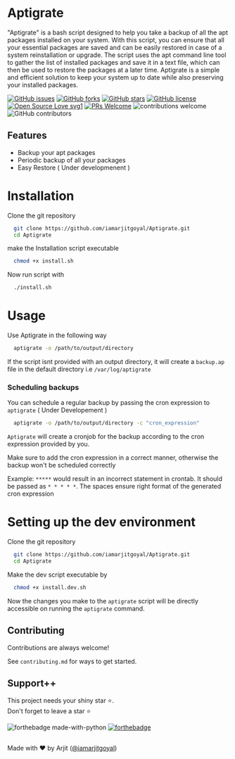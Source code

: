 # Aptigrate

"Aptigrate" is a bash script designed to help you take a backup of all the apt packages installed on your system. With this script, you can ensure that all your essential packages are saved and can be easily restored in case of a system reinstallation or upgrade. The script uses the apt command line tool to gather the list of installed packages and save it in a text file, which can then be used to restore the packages at a later time. Aptigrate is a simple and efficient solution to keep your system up to date while also preserving your installed packages.

[![GitHub issues](https://img.shields.io/github/issues/iamarjitgoyal/Aptigrate)](https://github.com/iamarjitgoyal/Aptigrate/issues)
[![GitHub forks](https://img.shields.io/github/forks/iamarjitgoyal/Aptigrate)](https://github.com/iamarjitgoyal/Aptigrate/network)
[![GitHub stars](https://img.shields.io/github/stars/iamarjitgoyal/Aptigrate)](https://github.com/iamarjitgoyal/Aptigrate/stargazers)
[![GitHub license](https://img.shields.io/github/license/iamarjitgoyal/Aptigrate)](https://github.com/iamarjitgoyal/Aptigrate/blob/main/LICENSE)
[![Open Source Love svg1](https://badges.frapsoft.com/os/v1/open-source.svg?v=103)](https://github.com/ellerbrock/open-source-badges/) [![PRs Welcome](https://img.shields.io/badge/PRs-welcome-brightgreen.svg?style=flat-square)](http://makeapullrequest.com) ![contributions welcome](https://img.shields.io/static/v1.svg?label=Contributions&message=Welcome&color=0059b3&style=flat-square) ![GitHub contributors](https://img.shields.io/github/contributors-anon/iamarjitgoyal/Aptigrate)
<br>

## Features

- Backup your apt packages
- Periodic backup of all your packages
- Easy Restore ( Under developmenent )

# Installation

Clone the git repository

```bash
  git clone https://github.com/iamarjitgoyal/Aptigrate.git
  cd Aptigrate
```

make the Installation script executable

```bash
  chmod +x install.sh
```

Now run script with

```bash
  ./install.sh
```

# Usage

Use Aptigrate in the following way

```bash
  aptigrate -o /path/to/output/directory
```

If the script isnt provided with an output directory, it will create a `backup.ap` file in the default directory i.e `/var/log/aptigrate` 

### Scheduling backups

You can schedule a regular backup by passing the cron expression to `aptigrate` ( Under Developement )

```bash
  aptigrate -o /path/to/output/directory -c "cron_expression"
```

`Aptigrate` will create a cronjob for the backup according to the cron expression provided by you.

Make sure to add the cron expression in a correct manner, otherwise the backup won't be scheduled correctly

Example:
`*****` would result in an incorrect statement in crontab. It should be passed as `* * * * *`. The spaces ensure right format of the generated cron expression 
# Setting up the dev environment

Clone the git repository

```bash
  git clone https://github.com/iamarjitgoyal/Aptigrate.git
  cd Aptigrate
```

Make the dev script executable by

```bash
  chmod +x install.dev.sh
```

Now the changes you make to the `aptigrate` script will be directly accessible on running the `aptigrate` command.

## Contributing

Contributions are always welcome!

See `contributing.md` for ways to get started.

## Support++

This project needs your shiny star ⭐.  
Don't forget to leave a star ⭐️

![forthebadge made-with-python](https://forthebadge.com/images/badges/open-source.svg) [![forthebadge](https://forthebadge.com/images/badges/built-with-love.svg)](https://forthebadge.com)

##

Made with ❤ by Arjit ([@iamarjitgoyal](https://github.com/iamarjitgoyal))
